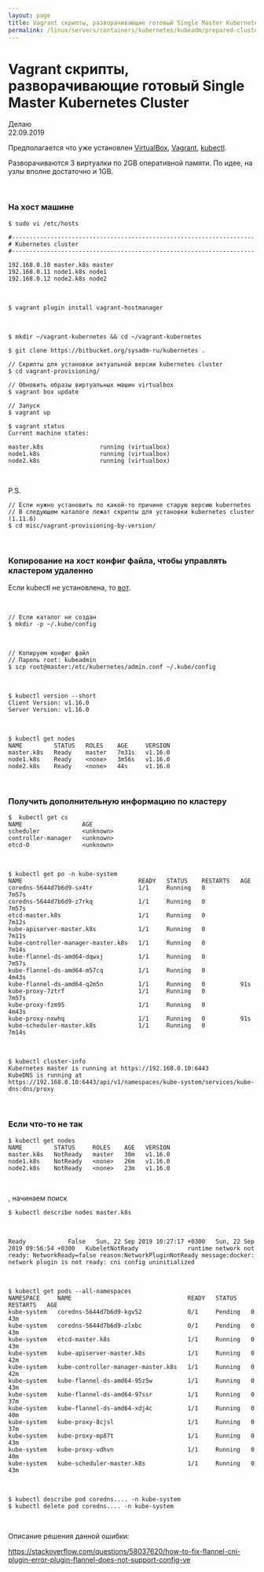 ```yaml
---
layout: page
title: Vagrant скрипты, разворачивающие готовый Single Master Kubernetes Cluster
permalink: /linux/servers/containers/kubernetes/kubeadm/prepared-cluster/
---
```


# Vagrant скрипты, разворачивающие готовый Single Master Kubernetes Cluster

Делаю  
22.09.2019


Предполагается что уже установлен <a href="/linux/servers/virtual/virtualbox/install/">VirtualBox</a>, <a href="/linux/servers/virtual/vagrant/install/ubuntu/">Vagrant</a>, <a href="/linux/servers/containers/kubernetes/install/">kubectl</a>.

Разворачиваются 3 виртуалки по 2GB оперативной памяти. По идее, на узлы вполне достаточно и 1GB.

<br/>

### На хост машине

    $ sudo vi /etc/hosts

```
#---------------------------------------------------------------------
# Kubernetes cluster
#---------------------------------------------------------------------

192.168.0.10 master.k8s master
192.168.0.11 node1.k8s node1
192.168.0.12 node2.k8s node2
```

<br/>

    $ vagrant plugin install vagrant-hostmanager

<br/>


    $ mkdir ~/vagrant-kubernetes && cd ~/vagrant-kubernetes

    $ git clone https://bitbucket.org/sysadm-ru/kubernetes .

    // Скрипты для установки актуальной версии kubernetes сluster
    $ cd vagrant-provisioning/

    // Обновить образы виртуальных машин virtualbox
    $ vagrant box update

    // Запуск
    $ vagrant up

    $ vagrant status
    Current machine states:

    master.k8s                running (virtualbox)
    node1.k8s                 running (virtualbox)
    node2.k8s                 running (virtualbox)



<br/>

P.S.

    // Если нужно установить по какой-то причине старую версию kubernetes
    // В следующем каталоге лежат скрипты для установки kubernetes сluster (1.11.6)
    $ cd misc/vagrant-provisioning-by-version/


<br/>

### Копирование на хост конфиг файла, чтобы управлять кластером удаленно

Если kubectl не установлена, то <a href="/linux/servers/containers/kubernetes/install/">вот</a>.

<br/>

    // Если каталог не создан
    $ mkdir -p ~/.kube/config

<br/>

    // Копируем конфиг файл
    // Пароль root: kubeadmin
    $ scp root@master:/etc/kubernetes/admin.conf ~/.kube/config

<br/>

    $ kubectl version --short
    Client Version: v1.16.0
    Server Version: v1.16.0

<br/>

    $ kubectl get nodes
    NAME         STATUS   ROLES    AGE     VERSION
    master.k8s   Ready    master   7m31s   v1.16.0
    node1.k8s    Ready    <none>   3m56s   v1.16.0
    node2.k8s    Ready    <none>   44s     v1.16.0


<br/>

### Получить дополнительную информацию по кластеру

    $  kubectl get cs
    NAME                 AGE
    scheduler            <unknown>
    controller-manager   <unknown>
    etcd-0               <unknown>

<br/>

    $ kubectl get po -n kube-system
    NAME                                 READY   STATUS    RESTARTS   AGE
    coredns-5644d7b6d9-sx4tr             1/1     Running   0          7m57s
    coredns-5644d7b6d9-z7rkq             1/1     Running   0          7m57s
    etcd-master.k8s                      1/1     Running   0          7m12s
    kube-apiserver-master.k8s            1/1     Running   0          7m11s
    kube-controller-manager-master.k8s   1/1     Running   0          7m14s
    kube-flannel-ds-amd64-dqwxj          1/1     Running   0          7m57s
    kube-flannel-ds-amd64-m57cq          1/1     Running   0          4m43s
    kube-flannel-ds-amd64-q2m5n          1/1     Running   0          91s
    kube-proxy-7ztrf                     1/1     Running   0          7m57s
    kube-proxy-fzm95                     1/1     Running   0          4m43s
    kube-proxy-nxwhq                     1/1     Running   0          91s
    kube-scheduler-master.k8s            1/1     Running   0          7m14s


<br/>

    $ kubectl cluster-info
    Kubernetes master is running at https://192.168.0.10:6443
    KubeDNS is running at https://192.168.0.10:6443/api/v1/namespaces/kube-system/services/kube-dns:dns/proxy


<br/>

### Если что-то не так


    $ kubectl get nodes
    NAME         STATUS     ROLES    AGE   VERSION
    master.k8s   NotReady   master   30m   v1.16.0
    node1.k8s    NotReady   <none>   26m   v1.16.0
    node2.k8s    NotReady   <none>   23m   v1.16.0

<br/>

, начинаем поиск

    $ kubectl describe nodes master.k8s


<br/>

```
Ready            False   Sun, 22 Sep 2019 10:27:17 +0300   Sun, 22 Sep 2019 09:56:54 +0300   KubeletNotReady              runtime network not ready: NetworkReady=false reason:NetworkPluginNotReady message:docker: network plugin is not ready: cni config uninitialized
```

<br/>


```
$ kubectl get pods --all-namespaces
NAMESPACE     NAME                                 READY   STATUS    RESTARTS   AGE
kube-system   coredns-5644d7b6d9-kgv52             0/1     Pending   0          43m
kube-system   coredns-5644d7b6d9-zlxbc             0/1     Pending   0          43m
kube-system   etcd-master.k8s                      1/1     Running   0          43m
kube-system   kube-apiserver-master.k8s            1/1     Running   0          42m
kube-system   kube-controller-manager-master.k8s   1/1     Running   0          42m
kube-system   kube-flannel-ds-amd64-95z5w          1/1     Running   0          43m
kube-system   kube-flannel-ds-amd64-97ssr          1/1     Running   0          37m
kube-system   kube-flannel-ds-amd64-xdj4c          1/1     Running   0          40m
kube-system   kube-proxy-8cjsl                     1/1     Running   0          37m
kube-system   kube-proxy-mp87t                     1/1     Running   0          43m
kube-system   kube-proxy-vdhvn                     1/1     Running   0          40m
kube-system   kube-scheduler-master.k8s            1/1     Running   0          43m
```

<br/>

    $ kubectl describe pod coredns.... -n kube-system
    $ kubectl delete pod coredns.... -n kube-system

<br/>

Описание решения данной ошибки:

https://stackoverflow.com/questions/58037620/how-to-fix-flannel-cni-plugin-error-plugin-flannel-does-not-support-config-ve